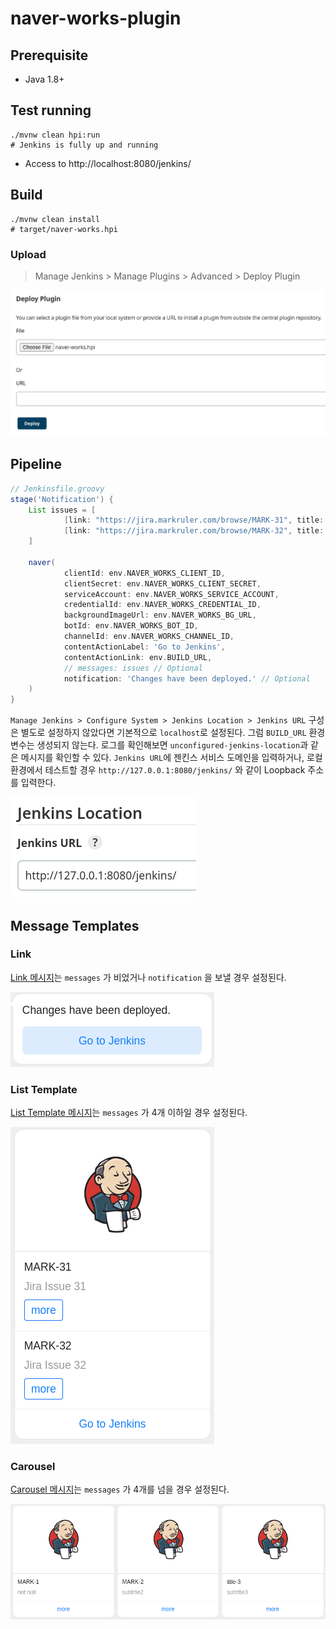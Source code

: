 # naver-works-plugin

## Prerequisite

- Java 1.8+

## Test running

````shell
./mvnw clean hpi:run
# Jenkins is fully up and running
````

- Access to http://localhost:8080/jenkins/

## Build

```shell
./mvnw clean install
# target/naver-works.hpi
```

### Upload

> Manage Jenkins > Manage Plugins > Advanced > Deploy Plugin

![Deploy Plugin](images/deploy-plugin.png)

## Pipeline

```groovy
// Jenkinsfile.groovy
stage('Notification') {
    List issues = [
            [link: "https://jira.markruler.com/browse/MARK-31", title: "MARK-31", subtitle: "Jira Issue 31"],
            [link: "https://jira.markruler.com/browse/MARK-32", title: "MARK-32", subtitle: "Jira Issue 32"]
    ]

    naver(
            clientId: env.NAVER_WORKS_CLIENT_ID,
            clientSecret: env.NAVER_WORKS_CLIENT_SECRET,
            serviceAccount: env.NAVER_WORKS_SERVICE_ACCOUNT,
            credentialId: env.NAVER_WORKS_CREDENTIAL_ID,
            backgroundImageUrl: env.NAVER_WORKS_BG_URL,
            botId: env.NAVER_WORKS_BOT_ID,
            channelId: env.NAVER_WORKS_CHANNEL_ID,
            contentActionLabel: 'Go to Jenkins',
            contentActionLink: env.BUILD_URL,
            // messages: issues // Optional
            notification: 'Changes have been deployed.' // Optional
    )
}
```

`Manage Jenkins > Configure System > Jenkins Location > Jenkins URL`
구성은 별도로 설정하지 않았다면 기본적으로 `localhost`로 설정된다.
그럼 `BUILD_URL` 환경 변수는 생성되지 않는다.
로그를 확인해보면 `unconfigured-jenkins-location`과 같은 메시지를 확인할 수 있다.
`Jenkins URL`에 젠킨스 서비스 도메인을 입력하거나,
로컬 환경에서 테스트할 경우 `http://127.0.0.1:8080/jenkins/` 와 같이 Loopback 주소를 입력한다.

![Jenkins Location](images/jenkins-location.png)

## Message Templates

### Link

[Link 메시지](https://developers.worksmobile.com/kr/reference/bot-send-link)는
`messages` 가 비었거나 `notification` 을 보낼 경우 설정된다.

![Link](images/link-content.png)

### List Template

[List Template 메시지](https://developers.worksmobile.com/kr/reference/bot-send-list)는
`messages` 가 4개 이하일 경우 설정된다.

![List Template](images/list-template-content.png)

### Carousel

[Carousel 메시지](https://developers.worksmobile.com/kr/reference/bot-send-carousel)는
`messages` 가 4개를 넘을 경우 설정된다.

![Carousel](images/carousel-content.png)
